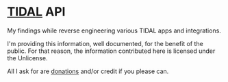 # [TIDAL](https://tidal.com/) API

My findings while reverse engineering various TIDAL apps and integrations.

I'm providing this information, well documented, for the benefit of the public. For that reason, the information contributed here is licensed under the Unlicense.

All I ask for are [donations](https://youngchief.vercel.app/support.html) and/or credit if you please can.
